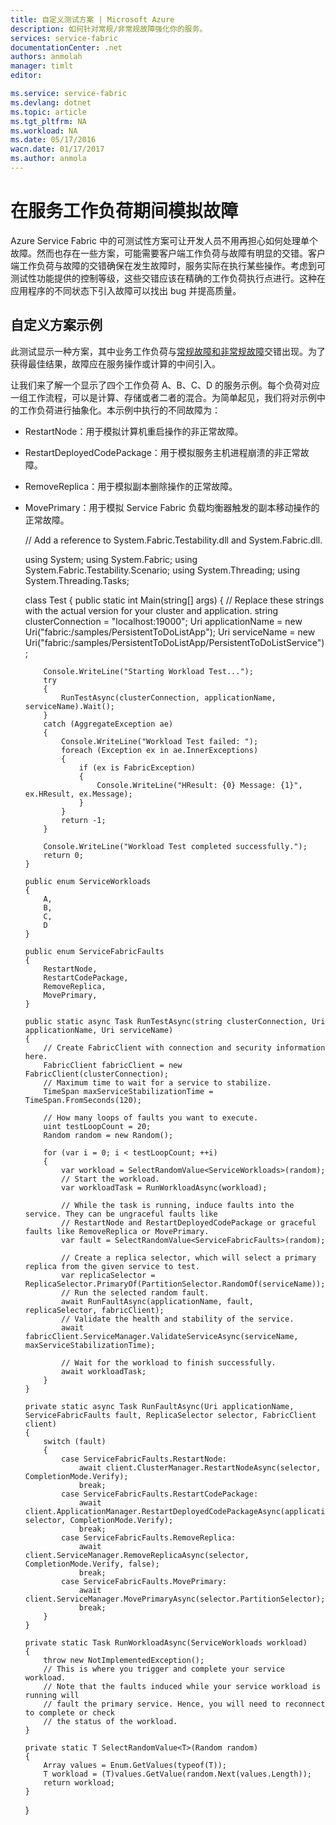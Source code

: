 ```yaml
---
title: 自定义测试方案 | Microsoft Azure
description: 如何针对常规/非常规故障强化你的服务。
services: service-fabric
documentationCenter: .net
authors: anmolah
manager: timlt
editor: 

ms.service: service-fabric
ms.devlang: dotnet
ms.topic: article
ms.tgt_pltfrm: NA
ms.workload: NA
ms.date: 05/17/2016
wacn.date: 01/17/2017
ms.author: anmola
---
```


# 在服务工作负荷期间模拟故障

Azure Service Fabric 中的可测试性方案可让开发人员不用再担心如何处理单个故障。然而也存在一些方案，可能需要客户端工作负荷与故障有明显的交错。客户端工作负荷与故障的交错确保在发生故障时，服务实际在执行某些操作。考虑到可测试性功能提供的控制等级，这些交错应该在精确的工作负荷执行点进行。这种在应用程序的不同状态下引入故障可以找出 bug 并提高质量。

## 自定义方案示例
此测试显示一种方案，其中业务工作负荷与[常规故障和非常规故障](./service-fabric-testability-actions.md#graceful-vs-ungraceful-fault-actions)交错出现。为了获得最佳结果，故障应在服务操作或计算的中间引入。

让我们来了解一个显示了四个工作负荷 A、B、C、D 的服务示例。每个负荷对应一组工作流程，可以是计算、存储或者二者的混合。为简单起见，我们将对示例中的工作负荷进行抽象化。本示例中执行的不同故障为：
  + RestartNode：用于模拟计算机重启操作的非正常故障。
  + RestartDeployedCodePackage：用于模拟服务主机进程崩溃的非正常故障。
  + RemoveReplica：用于模拟副本删除操作的正常故障。
  + MovePrimary：用于模拟 Service Fabric 负载均衡器触发的副本移动操作的正常故障。

	// Add a reference to System.Fabric.Testability.dll and System.Fabric.dll.
	
	using System;
	using System.Fabric;
	using System.Fabric.Testability.Scenario;
	using System.Threading;
	using System.Threading.Tasks;
	
	class Test
	{
	    public static int Main(string[] args)
	    {
	        // Replace these strings with the actual version for your cluster and application.
	        string clusterConnection = "localhost:19000";
	        Uri applicationName = new Uri("fabric:/samples/PersistentToDoListApp");
	        Uri serviceName = new Uri("fabric:/samples/PersistentToDoListApp/PersistentToDoListService");
	
	        Console.WriteLine("Starting Workload Test...");
	        try
	        {
	            RunTestAsync(clusterConnection, applicationName, serviceName).Wait();
	        }
	        catch (AggregateException ae)
	        {
	            Console.WriteLine("Workload Test failed: ");
	            foreach (Exception ex in ae.InnerExceptions)
	            {
	                if (ex is FabricException)
	                {
	                    Console.WriteLine("HResult: {0} Message: {1}", ex.HResult, ex.Message);
	                }
	            }
	            return -1;
	        }
	
	        Console.WriteLine("Workload Test completed successfully.");
	        return 0;
	    }
	
	    public enum ServiceWorkloads
	    {
	        A,
	        B,
	        C,
	        D
	    }
	
	    public enum ServiceFabricFaults
	    {
	        RestartNode,
	        RestartCodePackage,
	        RemoveReplica,
	        MovePrimary,
	    }
	
	    public static async Task RunTestAsync(string clusterConnection, Uri applicationName, Uri serviceName)
	    {
	        // Create FabricClient with connection and security information here.
	        FabricClient fabricClient = new FabricClient(clusterConnection);
	        // Maximum time to wait for a service to stabilize.
	        TimeSpan maxServiceStabilizationTime = TimeSpan.FromSeconds(120);
	
	        // How many loops of faults you want to execute.
	        uint testLoopCount = 20;
	        Random random = new Random();
	
	        for (var i = 0; i < testLoopCount; ++i)
	        {
	            var workload = SelectRandomValue<ServiceWorkloads>(random);
	            // Start the workload.
	            var workloadTask = RunWorkloadAsync(workload);
	
	            // While the task is running, induce faults into the service. They can be ungraceful faults like
	            // RestartNode and RestartDeployedCodePackage or graceful faults like RemoveReplica or MovePrimary.
	            var fault = SelectRandomValue<ServiceFabricFaults>(random);
	
	            // Create a replica selector, which will select a primary replica from the given service to test.
	            var replicaSelector = ReplicaSelector.PrimaryOf(PartitionSelector.RandomOf(serviceName));
	            // Run the selected random fault.
	            await RunFaultAsync(applicationName, fault, replicaSelector, fabricClient);
	            // Validate the health and stability of the service.
	            await fabricClient.ServiceManager.ValidateServiceAsync(serviceName, maxServiceStabilizationTime);
	
	            // Wait for the workload to finish successfully.
	            await workloadTask;
	        }
	    }
	
	    private static async Task RunFaultAsync(Uri applicationName, ServiceFabricFaults fault, ReplicaSelector selector, FabricClient client)
	    {
	        switch (fault)
	        {
	            case ServiceFabricFaults.RestartNode:
	                await client.ClusterManager.RestartNodeAsync(selector, CompletionMode.Verify);
	                break;
	            case ServiceFabricFaults.RestartCodePackage:
	                await client.ApplicationManager.RestartDeployedCodePackageAsync(applicationName, selector, CompletionMode.Verify);
	                break;
	            case ServiceFabricFaults.RemoveReplica:
	                await client.ServiceManager.RemoveReplicaAsync(selector, CompletionMode.Verify, false);
	                break;
	            case ServiceFabricFaults.MovePrimary:
	                await client.ServiceManager.MovePrimaryAsync(selector.PartitionSelector);
	                break;
	        }
	    }
	
	    private static Task RunWorkloadAsync(ServiceWorkloads workload)
	    {
	        throw new NotImplementedException();
	        // This is where you trigger and complete your service workload.
	        // Note that the faults induced while your service workload is running will
	        // fault the primary service. Hence, you will need to reconnect to complete or check
	        // the status of the workload.
	    }
	
	    private static T SelectRandomValue<T>(Random random)
	    {
	        Array values = Enum.GetValues(typeof(T));
	        T workload = (T)values.GetValue(random.Next(values.Length));
	        return workload;
	    }
	}

<!---HONumber=Mooncake_Quality_Review_0117_2017-->